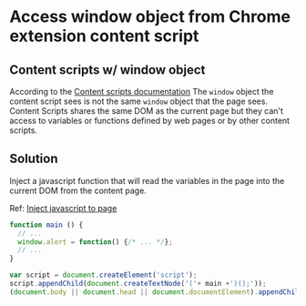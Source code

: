 # Access window object from Chrome extension content script

## Content scripts w/ window object

According to the [Content scripts documentation](http://developer.chrome.com/extensions/content_scripts.html)
The `window` object the content script sees is not the same `window` object that the page sees.
Content Scripts shares the same DOM as the current page but they can't access to variables or functions defined by web pages or by other content scripts.

## Solution
Inject a javascript function that will read the variables in the page into the current DOM from the content page.

Ref: [Inject javascript to page](http://stackoverflow.com/questions/2303147/injecting-js-functions-into-the-page-from-a-greasemonkey-script-on-chrome/2303228#2303228)
```javascript
function main () {
  // ...
  window.alert = function() {/* ... */};
  // ...
}

var script = document.createElement('script');
script.appendChild(document.createTextNode('('+ main +')();'));
(document.body || document.head || document.documentElement).appendChild(script);
```




